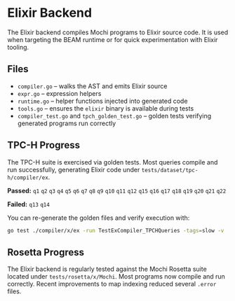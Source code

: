 # Elixir Backend

The Elixir backend compiles Mochi programs to Elixir source code. It is used when targeting the BEAM runtime or for quick experimentation with Elixir tooling.

## Files

- `compiler.go` – walks the AST and emits Elixir source
- `expr.go` – expression helpers
- `runtime.go` – helper functions injected into generated code
- `tools.go` – ensures the `elixir` binary is available during tests
- `compiler_test.go` and `tpch_golden_test.go` – golden tests verifying generated programs run correctly

## TPC-H Progress

The TPC-H suite is exercised via golden tests. Most queries compile and run
successfully, generating Elixir code under
`tests/dataset/tpc-h/compiler/ex`.

**Passed:** `q1` `q2` `q3` `q4` `q5` `q6` `q7` `q8` `q9` `q10` `q11`
`q12` `q15` `q16` `q17` `q18` `q19` `q20` `q21` `q22`

**Failed:** `q13` `q14`

You can re-generate the golden files and verify execution with:

```bash
go test ./compiler/x/ex -run TestExCompiler_TPCHQueries -tags=slow -v
```

## Rosetta Progress

The Elixir backend is regularly tested against the Mochi Rosetta suite located
under `tests/rosetta/x/Mochi`. Most programs now compile and run correctly.
Recent improvements to map indexing reduced several `.error` files.
